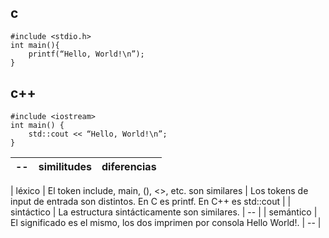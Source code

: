 ## c
```
#include <stdio.h> 
int main(){
    printf(“Hello, World!\n”);
}
```
## c++
```
#include <iostream> 
int main() {
    std::cout << “Hello, World!\n”;
}
```
| -- | similitudes | diferencias |
| --- | --- | --- |

| léxico | El token include, main, (), <>, etc. son similares | Los tokens de input de entrada son distintos. En C es printf. En C++ es std::cout |
| sintáctico | La estructura sintácticamente son similares. | -- |
| semántico | El significado es el mismo, los dos imprimen por consola Hello World!. | -- |

